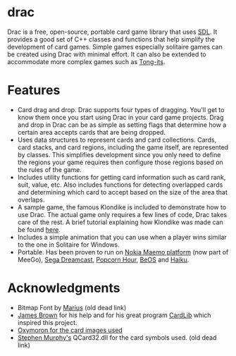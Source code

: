 drac
====

Drac is a free, open-source, portable card game library that uses [SDL](http://libsdl.org/). It provides a good set of C++ classes and functions that help simplify the development of card games. Simple games especially solitaire games can be created using Drac with minimal effort. It can also be extended to accommodate more complex games such as [Tong-its](https://github.com/ricoz/tong-its/).

Features
========
* Card drag and drop. Drac supports four types of dragging. You'll get to know them once you start using Drac in your card game projects. Drag and drop in Drac can be as simple as setting flags that determine how a certain area accepts cards that are being dropped.
* Uses data structures to represent cards and card collections. Cards, card stacks, and card regions, including the game itself, are represented by classes. This simplifies development since you only need to define the regions your game requires then configure those regions based on the rules of the game.
* Includes utility functions for getting card information such as card rank, suit, value, etc. Also includes functions for detecting overlapped cards and determining which card to accept based on the size of the area that overlaps.
* A sample game, the famous Klondike is included to demonstrate how to use Drac. The actual game only requires a few lines of code, Drac takes care of the rest. A brief tutorial explaining how Klondike was made can be found [here](http://drac-cardlib.sourceforge.net/tutorial.php).
* Includes a simple animation that you can use when a player wins similar to the one in Solitaire for Windows.
* Portable. Has been proven to run on [Nokia Maemo platform](http://maemo.org/downloads/product/OS2008/maemodrac/) (now part of MeeGo), [Sega Dreamcast](http://www.dcemu.co.uk/vbulletin/threads/221403-KlondikeDC), [Popcorn Hour](http://www.networkedmediatank.com/showthread.php?tid=39054), [BeOS](http://www.bebits.com/app/3799) and [Haiku](http://haikuware.com/directory/view-details/games/cards/tong-its).

Acknowledgments
========
* Bitmap Font by [Marius](http://cone3d.gamedev.net/) (old dead link)
* [James Brown](http://www.catch22.net/) for his help and for his great program [CardLib](http://www.catch22.net/tuts/cardlib) which inspired this project.
* [Oxymoron for the card images used](http://www.waste.org/~oxymoron/cards/)
* [Stephen Murphy's](http://www.telusplanet.net/public/stevem/) QCard32.dll for the card symbols used. (old dead link)